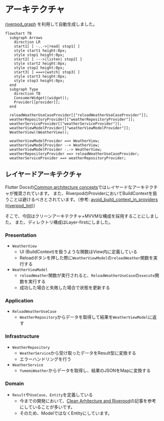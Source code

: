 # アーキテクチャ

[riverpod_graph](https://github.com/rrousselGit/riverpod/tree/master/packages/riverpod_graph) を利用して自動生成しました。

```mermaid
flowchart TB
  subgraph Arrows
    direction LR
    start1[ ] -..->|read| stop1[ ]
    style start1 height:0px;
    style stop1 height:0px;
    start2[ ] --->|listen| stop2[ ]
    style start2 height:0px;
    style stop2 height:0px;
    start3[ ] ===>|watch| stop3[ ]
    style start3 height:0px;
    style stop3 height:0px;
  end
  subgraph Type
    direction TB
    ConsumerWidget((widget));
    Provider[[provider]];
  end

  reloadWeatherUseCaseProvider[["reloadWeatherUseCaseProvider"]];
  weatherRepositoryProvider[["weatherRepositoryProvider"]];
  weatherServiceProvider[["weatherServiceProvider"]];
  weatherViewModelProvider[["weatherViewModelProvider"]];
  WeatherView((WeatherView));

  weatherViewModelProvider ==> WeatherView;
  weatherViewModelProvider --> WeatherView;
  weatherViewModelProvider -.-> WeatherView;
  weatherRepositoryProvider ==> reloadWeatherUseCaseProvider;
  weatherServiceProvider ==> weatherRepositoryProvider;
```

## レイヤードアーキテクチャ

Flutter Docsの[Common architecture concepts](https://docs.flutter.dev/app-architecture/concepts)ではレイヤードなアーキテクチャが推奨されています。
また、RiverpodのProviderにおいてBuildContextを扱うことは避けるべきとされています。（参考: [avoid_build_context_in_providers (riverpod_lint)](https://pub.dev/packages/riverpod_lint#avoid_build_context_in_providers-riverpod_generator-only)）

そこで、今回はクリーンアーキテクチャ+MVVMな構成を採用することにしました。
また、ディレクトリ構成はLayer-firstにしました。

### Presentation

- `WeatherView`
    - UI (BuildContext)を扱うような関数はView内に定義している
    - Reloadボタンを押した際に`WeatherViewModel`の`reloadWeather`関数を実行する
- `WeatherViewModel`
    - `reloadWeather`関数が実行されると、`ReloadWeatherUseCase`の`execute`関数を実行する
    - 成功した場合と失敗した場合で状態を更新する

### Application

- `ReloadWeatherUseCase`
    - `WeatherRepository`からデータを取得して結果を`WeatherViewModel`に返す

### Infrastructure

- `WeatherRepository`
    - `WeatherService`から受け取ったデータをResult型に変換する
    - エラーハンドリングを行う
- `WeatherService`
    - `YumemiWeather`からデータを取得し、結果のJSONをMapに変換する

### Domain

- `Result`や`UseCase`、`Entity`を定義している
  - 今までの開発において、[Clean Arhitecture and Riverpod](https://otakoyi.software/blog/flutter-clean-architecture-with-riverpod-and-supabase)の記事を参考にしていることが多いです。
  - そのため、ModelではなくEntityにしています。

